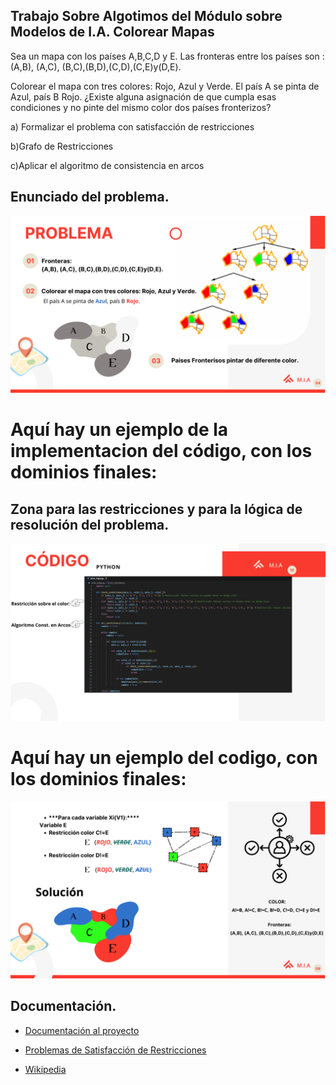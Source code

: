 ## Trabajo Sobre Algotimos del Módulo sobre Modelos de I.A. Colorear Mapas
Sea un mapa con los países A,B,C,D y E. Las fronteras entre los países son : (A,B), (A,C), (B,C),(B,D),(C,D),(C,E)y(D,E).

Colorear el mapa con tres colores: Rojo, Azul y Verde. El país A se pinta de Azul, país B Rojo. ¿Existe alguna asignación de que cumpla esas condiciones y no pinte del mismo color dos países fronterizos?

a) Formalizar el problema con satisfacción de restricciones

b)Grafo de Restricciones

c)Aplicar el algoritmo de consistencia en arcos

## Enunciado del problema.
![Enuciado](4.png)


# Aquí hay un ejemplo de la implementacion del código, con los dominios finales:
## Zona para las restricciones y para la lógica de resolución del problema.

![Resultado Código](jmat_Problema_COLOREAR_MAPAS.png)




# Aquí hay un ejemplo del codigo, con los dominios finales:

![Resultado Código](9.png)



## Documentación.
* [Documentación al proyecto](https://www.canva.com/design/DAF8R-DBvEs/ibfosnvF0cBu-OmEi8PMeA/view?utm_content=DAF8R-DBvEs&utm_campaign=designshare&utm_medium=link&utm_source=editor)

* [Problemas de Satisfacción de Restricciones](https://www.cs.us.es/~fsancho/Blog/posts/CSP.md)
* [Wikipedia](https://es.wikipedia.org/wiki/Problema_de_satisfacci%C3%B3n_de_restricciones)



